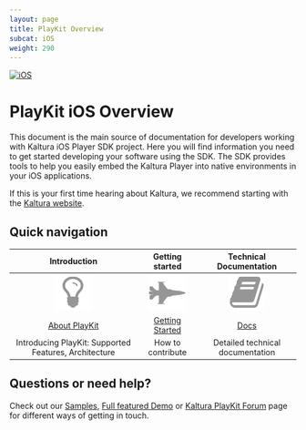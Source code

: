 ```yaml
---
layout: page
title: PlayKit Overview
subcat: iOS
weight: 290
---
```


[![iOS](https://img.shields.io/badge/iOS-Supported-green.svg)](https://github.com/kaltura/playkit-ios)

# PlayKit iOS Overview

This document is the main source of documentation for developers working with Kaltura iOS Player SDK project. Here you will find information you need to get started developing your software using the SDK. The SDK provides tools to help you easily embed the Kaltura Player into native environments in your iOS applications.

If this is your first time hearing about Kaltura, we recommend starting with the [Kaltura website](http://corp.kaltura.com/).


## Quick navigation

|                        Introduction                       |                     Getting started                    |           Technical Documentation           |
|:-----------------------------------------------------:|:------------------------------------------------------:|:-------------------------------------------:|
|             ![help](./iOS-images/overView.png)            |            ![help](./iOS-images/getStarted.png)            |           ![help](./iOS-images/TD.png)          |
| [About PlayKit](https://forum.kaltura.org/c/playkit)  | [Getting Started](https://forum.kaltura.org/c/playkit) | [Docs](https://forum.kaltura.org/c/playkit) |
| Introducing PlayKit: Supported Features, Architecture                                      | How to contribute | Detailed technical documentation |

## Questions or need help?

Check out our [Samples](https://github.com/kaltura/playkit-ios-samples), [Full featured Demo](https://github.com/kaltura/playkit-ios-demo)  or [Kaltura PlayKit Forum](https://forum.kaltura.org/c/playkit) page for different ways of getting in touch.